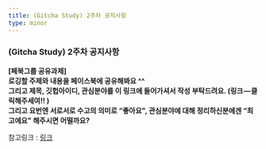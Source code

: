 ```yaml
---
title: (Gitcha Study) 2주차 공지사항
type: minor
---
```

### (Gitcha Study) 2주차 공지사항

**[페북그룹 공유과제]  
로깅할 주제와 내용을 페이스북에 공유해봐요 ^^  
그리고 제목, 깃헙아이디, 관심분야를 이 링크에 들어가셔서 작성 부탁드려요. (링크 — 클릭해주세여!! )  
그리고 요번엔 서로서로 수고의 의미로 “좋아요", 관심분야에 대해 정리하신분에겐 “최고에요" 해주시면 어떨까요?**  

참고링크 : [링크](https://medium.com/@moomoolee/gitcha-study-gitbook-setting-30c962359d08#.2l6mfm4dy)
